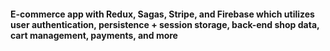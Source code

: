 #### E-commerce app with Redux, Sagas, Stripe, and Firebase which utilizes user authentication, persistence + session storage, back-end shop data, cart management, payments, and more
